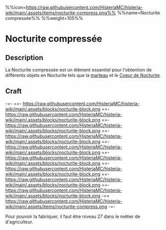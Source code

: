 %%icon=https://raw.githubusercontent.com/HisteriaMC/histeria-wiki/main/.assets/items/nocturite-compress.png%%
%%name=Nocturite compressée%%
%%weight=105%%

# Nocturite compressée

## Description
La Nocturite compressée est un élément essentiel pour l'obtention de différents objets en Nocturite tels que la [marteau](https://histeria.fr/wiki/outils/hammer) et le [Coeur de Nocturite](https://histeria.fr/wiki/ressources/nocturite-core).

## Craft
-=-
 ==- https://raw.githubusercontent.com/HisteriaMC/histeria-wiki/main/.assets/blocks/nocturite-block.png
 ==- https://raw.githubusercontent.com/HisteriaMC/histeria-wiki/main/.assets/blocks/nocturite-block.png
 ==- https://raw.githubusercontent.com/HisteriaMC/histeria-wiki/main/.assets/blocks/nocturite-block.png
 ==- https://raw.githubusercontent.com/HisteriaMC/histeria-wiki/main/.assets/blocks/nocturite-block.png
 ==- https://raw.githubusercontent.com/HisteriaMC/histeria-wiki/main/.assets/blocks/nocturite-block.png
 ==- https://raw.githubusercontent.com/HisteriaMC/histeria-wiki/main/.assets/blocks/nocturite-block.png
 ==- https://raw.githubusercontent.com/HisteriaMC/histeria-wiki/main/.assets/blocks/nocturite-block.png
 ==- https://raw.githubusercontent.com/HisteriaMC/histeria-wiki/main/.assets/blocks/nocturite-block.png
 ==- https://raw.githubusercontent.com/HisteriaMC/histeria-wiki/main/.assets/blocks/nocturite-block.png
 -== https://raw.githubusercontent.com/HisteriaMC/histeria-wiki/main/.assets/items/nocturite-compress.png
-=-

Pour pouvoir la fabriquer, il faut être niveau 27 dans le métier de d'agriculteur.

